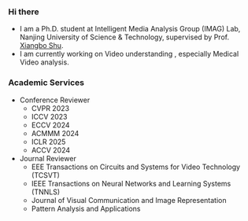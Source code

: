 
### Hi there
-  I am a Ph.D. student at Intelligent Media Analysis Group (IMAG) Lab, Nanjing University of Science & Technology, supervised by Prof. [Xiangbo Shu](https://shuxb104.github.io/).
-  I am currently working on Video understanding , especially Medical Video analysis.
### Academic Services
- Conference Reviewer
  - CVPR   2023
  - ICCV   2023 
  - ECCV   2024 
  - ACMMM  2024 
  - ICLR   2025
  - ACCV   2024
- Journal Reviewer
  - EEE Transactions on Circuits and Systems for Video Technology (TCSVT)
  - IEEE Transactions on Neural Networks and Learning Systems (TNNLS)
  - Journal of Visual Communication and Image Representation
  - Pattern Analysis and Applications

